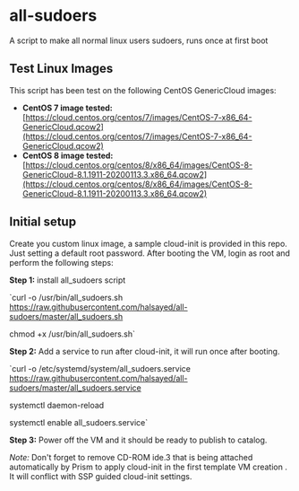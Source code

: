 # all-sudoers
A script to make all normal linux users sudoers, runs once at first boot


## Test Linux Images

This script has been test on the following CentOS GenericCloud images:
- **CentOS 7 image tested:** [https://cloud.centos.org/centos/7/images/CentOS-7-x86_64-GenericCloud.qcow2](https://cloud.centos.org/centos/7/images/CentOS-7-x86_64-GenericCloud.qcow2)
- **CentOS 8 image tested:** [https://cloud.centos.org/centos/8/x86_64/images/CentOS-8-GenericCloud-8.1.1911-20200113.3.x86_64.qcow2](https://cloud.centos.org/centos/8/x86_64/images/CentOS-8-GenericCloud-8.1.1911-20200113.3.x86_64.qcow2)


## Initial setup

Create you custom linux image, a sample cloud-init is provided in this repo. Just setting a default root password. After booting the VM, login as root and perform the following steps:


**Step 1:** install all_sudoers script

`curl -o /usr/bin/all_sudoers.sh https://raw.githubusercontent.com/halsayed/all-sudoers/master/all_sudoers.sh

chmod +x /usr/bin/all_sudoers.sh`


**Step 2:** Add a service to run after cloud-init, it will run once after booting.

`curl -o /etc/systemd/system/all_sudoers.service https://raw.githubusercontent.com/halsayed/all-sudoers/master/all_sudoers.service

systemctl daemon-reload

systemctl enable all_sudoers.service`


**Step 3:** Power off the VM and it should be ready to publish to catalog.

_Note:_ Don't forget to remove CD-ROM ide.3 that is being attached automatically by Prism to apply cloud-init in the first template VM creation . It will conflict with SSP guided cloud-init settings.
